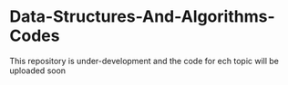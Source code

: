 # Data-Structures-And-Algorithms-Codes
This repository is under-development and the code for ech topic will be uploaded soon
